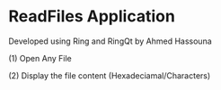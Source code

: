 ReadFiles Application
=====================

Developed using Ring and RingQt by Ahmed Hassouna

(1) Open Any File

(2) Display the file content (Hexadeciamal/Characters)